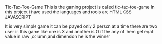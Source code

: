 Tic-Tac-Toe-Game
This is the gaming project is called tic-tac-toe-game
In this project i have used the languages and tools are
HTML
CSS
JAVASCRIPT

It is very simple game it can be played only 2 person at a time 
there are two user in this game like one is X and another is O
if the any of them get eqal value in raw ,column,and dimension he is the winner
